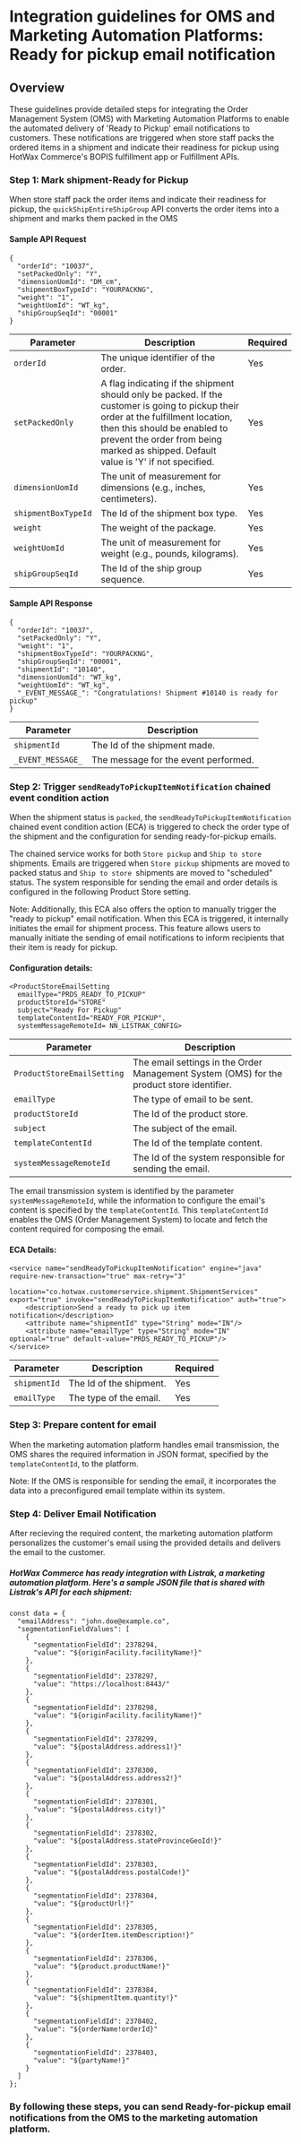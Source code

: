 # Integration guidelines for OMS and Marketing Automation Platforms: Ready for pickup email notification

## Overview

These guidelines provide detailed steps for integrating the Order Management System (OMS) with Marketing Automation Platforms to enable the automated delivery of 'Ready to Pickup' email notifications to customers. These notifications are triggered when store staff packs the ordered items in a shipment and indicate their readiness for pickup using HotWax Commerce's BOPIS fulfillment app or Fulfillment APIs.

### Step 1: Mark shipment-Ready for Pickup

When store staff pack the order items and indicate their readiness for pickup, the `quickShipEntireShipGroup` API converts the order items into a shipment and marks them packed in the OMS

#### Sample API Request 

```
{
  "orderId": "10037",
  "setPackedOnly": "Y",
  "dimensionUomId": "DM_cm",
  "shipmentBoxTypeId": "YOURPACKNG",
  "weight": "1",
  "weightUomId": "WT_kg",
  "shipGroupSeqId": "00001"
}
```
| Parameter              | Description                                                                                 | Required |
| ---------------------- | --------------------------------------------------------------------------------------------| -------- |
| `orderId`              | The unique identifier of the order.                                                         |    Yes   |
| `setPackedOnly`        | A flag indicating if the shipment should only be packed. If the customer is going to pickup their order at the fulfillment location, then this should be enabled to prevent the order from being marked as shipped. Default value is 'Y' if not specified.  |    Yes   |
| `dimensionUomId`       | The unit of measurement for dimensions (e.g., inches, centimeters).                         |    Yes   |
| `shipmentBoxTypeId`    | The Id of the shipment box type.                                                            |    Yes   |
| `weight`               | The weight of the package.                                                                  |    Yes   |
| `weightUomId`          | The unit of measurement for weight (e.g., pounds, kilograms).                               |    Yes   |
| `shipGroupSeqId`       | The Id of the ship group sequence.                                                          |    Yes   |


#### Sample API Response

```
{
  "orderId": "10037",
  "setPackedOnly": "Y",
  "weight": "1",
  "shipmentBoxTypeId": "YOURPACKNG",
  "shipGroupSeqId": "00001",
  "shipmentId": "10140",
  "dimensionUomId": "WT_kg",
  "weightUomId": "WT_kg",
  "_EVENT_MESSAGE_": "Congratulations! Shipment #10140 is ready for pickup"
}
```
| Parameter      | Description                                |
| -------------- | ------------------------------------------ |
| `shipmentId`   | The Id of the shipment made.               |
| `_EVENT_MESSAGE_` | The message for the event performed.    |


### Step 2: Trigger `sendReadyToPickupItemNotification` chained event condition action

When the shipment status is `packed`, the `sendReadyToPickupItemNotification` chained event condition action (ECA) is triggered to check the order type of the shipment and the configuration for sending ready-for-pickup emails.

The chained service works for both `Store pickup` and `Ship to store` shipments. Emails are triggered when `Store pickup` shipments are moved to packed status and `Ship to store `shipments are moved to "scheduled" status. The system responsible for sending the email and order details is configured in the following Product Store setting. 

Note: Additionally, this ECA also offers the option to manually trigger the "ready to pickup" email notification. When this ECA is triggered, it internally initiates the email for shipment process. This feature allows users to manually initiate the sending of email notifications to inform recipients that their item is ready for pickup.

#### Configuration details: 

```
<ProductStoreEmailSetting 
  emailType="PRDS_READY_TO_PICKUP"
  productStoreId="STORE" 
  subject="Ready For Pickup" 
  templateContentId="READY_FOR_PICKUP", 
  systemMessageRemoteId= NN_LISTRAK_CONFIG>
```
| Parameter                  | Description                                                                               | 
| -------------------------- | ----------------------------------------------------------------------------------------- | 
| `ProductStoreEmailSetting` | The email settings in the Order Management System (OMS) for the product store identifier. | 
| `emailType`                | The type of email to be sent.                                                             |  
| `productStoreId`           | The Id of the product store.                                                              |  
| `subject`                  | The subject of the email.                                                                 |  
| `templateContentId`        | The Id of the template content.                                                           |   
| `systemMessageRemoteId`    | The Id of the system responsible for sending the email.                                   |   

The email transmission system is identified by the parameter `systemMessageRemoteId`, while the information to configure the email's content is specified by the `templateContentId`. This `templateContentId` enables the OMS (Order Management System) to locate and fetch the content required for composing the email.


#### ECA Details:
```
<service name="sendReadyToPickupItemNotification" engine="java" require-new-transaction="true" max-retry="3"
         location="co.hotwax.customerservice.shipment.ShipmentServices" export="true" invoke="sendReadyToPickupItemNotification" auth="true">
    <description>Send a ready to pick up item notification</description>
    <attribute name="shipmentId" type="String" mode="IN"/>
    <attribute name="emailType" type="String" mode="IN" optional="true" default-value="PRDS_READY_TO_PICKUP"/>
</service>
```
| Parameter    | Description                 | Required |
| ------------ | --------------------------- | -------- |
| `shipmentId` | The Id of the shipment.      |    Yes   |
| `emailType`  | The type of the email.       |    Yes   |


### Step 3: Prepare content for email

When the marketing automation platform handles email transmission, the OMS shares the required information in JSON format, specified by the `templateContentId`, to the platform. 

Note: If the OMS is responsible for sending the email, it incorporates the data into a preconfigured email template within its system.


### Step 4: Deliver Email Notification

After recieving the required content, the marketing automation platform personalizes the customer's email using the provided details and delivers the email to the customer. 


##### HotWax Commerce has ready integration with Listrak, a marketing automation platform. Here's a sample JSON file that is shared with Listrak's API for each shipment:
```
const data = {
  "emailAddress": "john.doe@example.co",
  "segmentationFieldValues": [
    {
      "segmentationFieldId": 2378294,
      "value": "${originFacility.facilityName!}"
    },
    {
      "segmentationFieldId": 2378297,
      "value": "https://localhost:8443/"
    },
    {
      "segmentationFieldId": 2378298,
      "value": "${originFacility.facilityName!}"
    },
    {
      "segmentationFieldId": 2378299,
      "value": "${postalAddress.address1!}"
    },
    {
      "segmentationFieldId": 2378300,
      "value": "${postalAddress.address2!}"
    },
    {
      "segmentationFieldId": 2378301,
      "value": "${postalAddress.city!}"
    },
    {
      "segmentationFieldId": 2378302,
      "value": "${postalAddress.stateProvinceGeoId!}"
    },
    {
      "segmentationFieldId": 2378303,
      "value": "${postalAddress.postalCode!}"
    },
    {
      "segmentationFieldId": 2378304,
      "value": "${productUrl!}"
    },
    {
      "segmentationFieldId": 2378305,
      "value": "${orderItem.itemDescription!}"
    },
    {
      "segmentationFieldId": 2378306,
      "value": "${product.productName!}"
    },
    {
      "segmentationFieldId": 2378384,
      "value": "${shipmentItem.quantity!}"
    },
    {
      "segmentationFieldId": 2378402,
      "value": "${orderName!orderId}"
    },
    {
      "segmentationFieldId": 2378403,
      "value": "${partyName!}"
    }
  ]
};
```

### By following these steps, you can send Ready-for-pickup email notifications from the OMS to the marketing automation platform.
